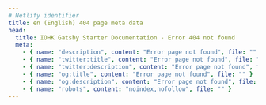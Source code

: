 ```yaml
---
# Netlify identifier
title: en (English) 404 page meta data
head:
  title: IOHK Gatsby Starter Documentation - Error 404 not found
  meta:
    - { name: "description", content: "Error page not found", file: "" }
    - { name: "twitter:title", content: "Error page not found", file: "" }
    - { name: "twitter:description", content: "Error page not found", file: "" }
    - { name: "og:title", content: "Error page not found", file: "" }
    - { name: "og:description", content: "Error page not found", file: "" }
    - { name: "robots", content: "noindex,nofollow", file: "" }
---
```

